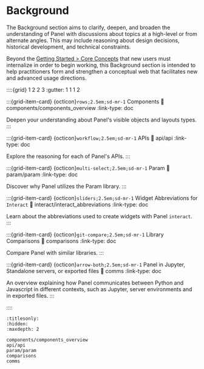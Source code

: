 # Background

The Background section aims to clarify, deepen, and broaden the understanding of Panel with discussions about topics at a high-level or from alternate angles. This may include reasoning about design decisions, historical development, and technical constraints.

Beyond the [Getting Started > Core Concepts](../getting_started/core_concepts.md) that new users must internalize in order to begin working, this Background section is intended to help practitioners form and strengthen a conceptual web that facilitates new and advanced usage directions.

::::{grid} 1 2 2 3
:gutter: 1 1 1 2

:::{grid-item-card} {octicon}`rows;2.5em;sd-mr-1` Components
:link: components/components_overview
:link-type: doc

Deepen your understanding about Panel's visible objects and layouts types.
:::

:::{grid-item-card} {octicon}`workflow;2.5em;sd-mr-1` APIs
:link: api/api
:link-type: doc

Explore the reasoning for each of Panel's APIs.
:::

:::{grid-item-card} {octicon}`multi-select;2.5em;sd-mr-1` Param
:link: param/param
:link-type: doc

Discover why Panel utilizes the Param library.
:::

:::{grid-item-card} {octicon}`sliders;2.5em;sd-mr-1` Widget Abbreviations for `Interact`
:link: interact/interact_abbreviations
:link-type: doc

Learn about the abbreviations used to create widgets with Panel `interact`.
:::

:::{grid-item-card} {octicon}`git-compare;2.5em;sd-mr-1` Library Comparisons
:link: comparisons
:link-type: doc

Compare Panel with similar libraries.
:::

:::{grid-item-card} {octicon}`arrow-both;2.5em;sd-mr-1` Panel in Jupyter, Standalone servers, or exported files
:link: comms
:link-type: doc

An overview explaining how Panel communicates between Python and Javascript in different contexts, such as Jupyter, server environments and in exported files.
:::


::::


```{toctree}
:titlesonly:
:hidden:
:maxdepth: 2

components/components_overview
api/api
param/param
comparisons
comms
```
